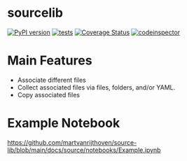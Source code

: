 # sourcelib

[![PyPI version](https://badge.fury.io/py/sourcelib.svg)](https://badge.fury.io/py/sourcelib)
[![tests](https://github.com/martvanrijthoven/source-lib/actions/workflows/tests.yml/badge.svg)](https://github.com/martvanrijthoven/source-lib/actions/workflows/tests.yml)
[![Coverage Status](https://coveralls.io/repos/github/martvanrijthoven/source-lib/badge.svg?branch=main)](https://coveralls.io/github/martvanrijthoven/source-lib?branch=main)
[![codeinspector](https://api.codiga.io/project/34464/score/svg)](https://app.codiga.io/public/project/34464/source-lib/dashboard)


# Main Features

 - Associate different files 
 - Collect associated files via files, folders, and/or YAML.
 - Copy associated files 


# Example Notebook

https://github.com/martvanrijthoven/source-lib/blob/main/docs/source/notebooks/Example.ipynb